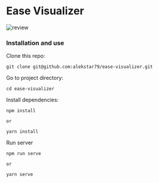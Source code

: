 # Ease Visualizer

![review](img/review.gif "Easy Visualizer")

### Installation and use

Clone this repo:
```shell
git clone git@github.com:alekstar79/ease-visualizer.git
```
Go to project directory:
```shell
cd ease-visualizer
```
Install dependencies:
```shell
npm install

or

yarn install
```
Run server
````shell
npm run serve

or

yarn serve
````
